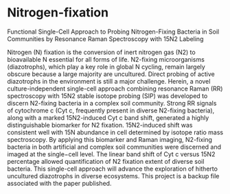 # Nitrogen-fixation
Functional Single-Cell Approach to Probing Nitrogen-Fixing Bacteria in Soil Communities by Resonance Raman Spectroscopy with 15N2 Labeling

Nitrogen (N) fixation is the conversion of inert nitrogen gas (N2) to bioavailable N essential for all forms of life. N2-fixing microorganisms (diazotrophs), which play a key role in global N cycling, remain largely obscure because a large majority are uncultured. Direct probing of active diazotrophs in the environment is still a major challenge. Herein, a novel culture-independent single-cell approach combining resonance Raman (RR) spectroscopy with 15N2 stable isotope probing (SIP) was developed to discern N2-fixing bacteria in a complex soil community. Strong RR signals of cytochrome c (Cyt c, frequently present in diverse N2-fixing bacteria), along with a marked 15N2-induced Cyt c band shift, generated a highly distinguishable biomarker for N2 fixation. 15N2-induced shift was consistent well with 15N abundance in cell determined by isotope ratio mass spectroscopy. By applying this biomarker and Raman imaging, N2-fixing bacteria in both artificial and complex soil communities were discerned and imaged at the single−cell level. The linear band shift of Cyt c versus 15N2 percentage allowed quantification of N2 fixation extent of diverse soil bacteria. This single-cell approach will advance the exploration of hitherto uncultured diazotrophs in diverse ecosystems.
This project is a backup file associated with the paper published.
